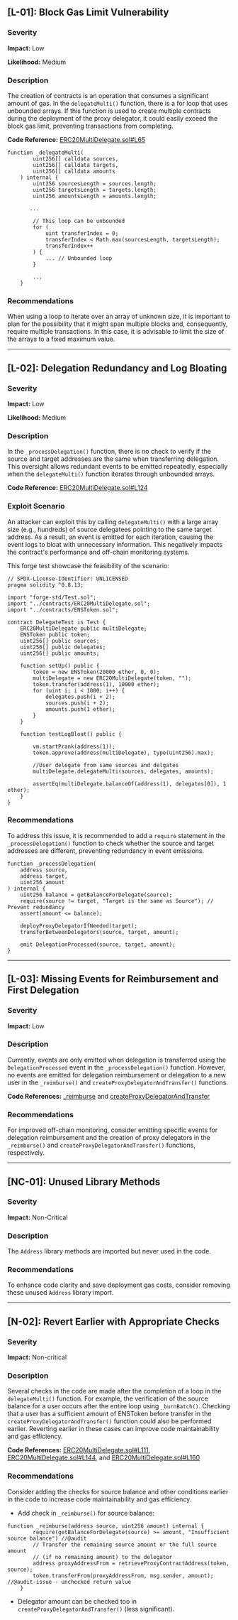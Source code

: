 ## [L-01]: Block Gas Limit Vulnerability

### Severity

**Impact:** Low

**Likelihood:** Medium

### Description

The creation of contracts is an operation that consumes a significant amount of gas. In the `delegateMulti()` function, there is a for loop that uses unbounded arrays. If this function is used to create multiple contracts during the deployment of the proxy delegator, it could easily exceed the block gas limit, preventing transactions from completing.

**Code Reference:** [ERC20MultiDelegate.sol#L65](https://github.com/code-423n4/2023-10-ens/blob/ed25379c06e42c8218eb1e80e141412496950685/contracts/ERC20MultiDelegate.sol#L65)

```solidity
function _delegateMulti(
        uint256[] calldata sources,
        uint256[] calldata targets,
        uint256[] calldata amounts
    ) internal {
        uint256 sourcesLength = sources.length;
        uint256 targetsLength = targets.length;
        uint256 amountsLength = amounts.length;

       ...

        // This loop can be unbounded
        for (
            uint transferIndex = 0;
            transferIndex < Math.max(sourcesLength, targetsLength);
            transferIndex++
        ) {
            ... // Unbounded loop
        }

        ...
    }
```

### Recommendations

When using a loop to iterate over an array of unknown size, it is important to plan for the possibility that it might span multiple blocks and, consequently, require multiple transactions. In this case, it is advisable to limit the size of the arrays to a fixed maximum value.

---

## [L-02]: Delegation Redundancy and Log Bloating

### Severity

**Impact:** Low

**Likelihood:** Medium

### Description

In the `_processDelegation()` function, there is no check to verify if the source and target addresses are the same when transferring delegation. This oversight allows redundant events to be emitted repeatedly, especially when the `delegateMulti()` function iterates through unbounded arrays.

**Code Reference:** [ERC20MultiDelegate.sol#L124](https://github.com/code-423n4/2023-10-ens/blob/ed25379c06e42c8218eb1e80e141412496950685/contracts/ERC20MultiDelegate.sol#L124)

### Exploit Scenario

An attacker can exploit this by calling `delegateMulti()` with a large array size (e.g., hundreds) of source delegatees pointing to the same target address. As a result, an event is emitted for each iteration, causing the event logs to bloat with unnecessary information. This negatively impacts the contract's performance and off-chain monitoring systems.


This forge test showcase the feasibility of the scenario:
```solidity
// SPDX-License-Identifier: UNLICENSED
pragma solidity ^0.8.13;

import "forge-std/Test.sol";
import "../contracts/ERC20MultiDelegate.sol";
import "../contracts/ENSToken.sol";

contract DelegateTest is Test {
    ERC20MultiDelegate public multiDelegate;
    ENSToken public token;
    uint256[] public sources;
    uint256[] public delegates;
    uint256[] public amounts;

    function setUp() public {
        token = new ENSToken(20000 ether, 0, 0);
        multiDelegate = new ERC20MultiDelegate(token, "");
        token.transfer(address(1), 10000 ether);
        for (uint i; i < 1000; i++) {
            delegates.push(i + 2);
            sources.push(i + 2);
            amounts.push(1 ether);
        }
    }

    function testLogBloat() public {

        vm.startPrank(address(1));
        token.approve(address(multiDelegate), type(uint256).max);

        //User delegate from same sources and delgates
        multiDelegate.delegateMulti(sources, delegates, amounts);

        assertEq(multiDelegate.balanceOf(address(1), delegates[0]), 1 ether);
    }
}

```

### Recommendations

To address this issue, it is recommended to add a `require` statement in the `_processDelegation()` function to check whether the source and target addresses are different, preventing redundancy in event emissions.

```solidity
function _processDelegation(
    address source,
    address target,
    uint256 amount
) internal {
    uint256 balance = getBalanceForDelegate(source);
    require(source != target, "Target is the same as Source"); // Prevent redundancy
    assert(amount <= balance);

    deployProxyDelegatorIfNeeded(target);
    transferBetweenDelegators(source, target, amount);

    emit DelegationProcessed(source, target, amount);
}
```

---

## [L-03]: Missing Events for Reimbursement and First Delegation

### Severity

**Impact:** Low

### Description

Currently, events are only emitted when delegation is transferred using the `DelegationProcessed` event in the `_processDelegation()` function. However, no events are emitted for delegation reimbursement or delegation to a new user in the `_reimburse()` and `createProxyDelegatorAndTransfer()` functions.

**Code References:** [_reimburse](https://github.com/code-423n4/2023-10-ens/blob/ed25379c06e42c8218eb1e80e141412496950685/contracts/ERC20MultiDelegate.sol#L144) and [createProxyDelegatorAndTransfer](https://github.com/code-423n4/2023-10-ens/blob/ed25379c06e42c8218eb1e80e141412496950685/contracts/ERC20MultiDelegate.sol#L155)

### Recommendations

For improved off-chain monitoring, consider emitting specific events for delegation reimbursement and the creation of proxy delegators in the `_reimburse()` and `createProxyDelegatorAndTransfer()` functions, respectively.

---

## [NC-01]: Unused Library Methods

### Severity

**Impact:** Non-Critical

### Description

The `Address` library methods are imported but never used in the code.

### Recommendations

To enhance code clarity and save deployment gas costs, consider removing these unused `Address` library import.

---

## [N-02]: Revert Earlier with Appropriate Checks

### Severity

**Impact:** Non-critical

### Description

Several checks in the code are made after the completion of a loop in the `delegateMulti()` function. For example, the verification of the source balance for a user occurs after the entire loop using `_burnBatch()`. Checking that a user has a sufficient amount of ENSToken before transfer in the `createProxyDelegatorAndTransfer()` function could also be performed earlier. Reverting earlier in these cases can improve code maintainability and gas efficiency.

**Code References:** [ERC20MultiDelegate.sol#L111](https://github.com/code-423n4/2023-10-ens/blob/ed25379c06e42c8218eb1e80e141412496950685/contracts/ERC20MultiDelegate.sol#L111), [ERC20MultiDelegate.sol#L144](https://github.com/code-423n4/2023-10-ens/blob/ed25379c06e42c8218eb1e80e141412496950685/contracts/ERC20MultiDelegate.sol#L144), and [ERC20MultiDelegate.sol#L160](https://github.com/code-423n4/2023-10-ens/blob/ed25379c06e42c8218eb1e80e141412496950685/contracts/ERC20MultiDelegate.sol#L160)

### Recommendations

Consider adding the checks for source balance and other conditions earlier in the code to increase code maintainability and gas efficiency.

- Add check in `_reimburse()` for source balance:
```solidity
function _reimburse(address source, uint256 amount) internal {
        require(getBalanceForDelegate(source) >= amount, "Insufficient source balance") //@audit
        // Transfer the remaining source amount or the full source amount
        // (if no remaining amount) to the delegator
        address proxyAddressFrom = retrieveProxyContractAddress(token, source);
        token.transferFrom(proxyAddressFrom, msg.sender, amount); //@audit-issue - unchecked return value
    }
```

- Delegator amount can be checked too in `createProxyDelegatorAndTransfer()` (less significant).
